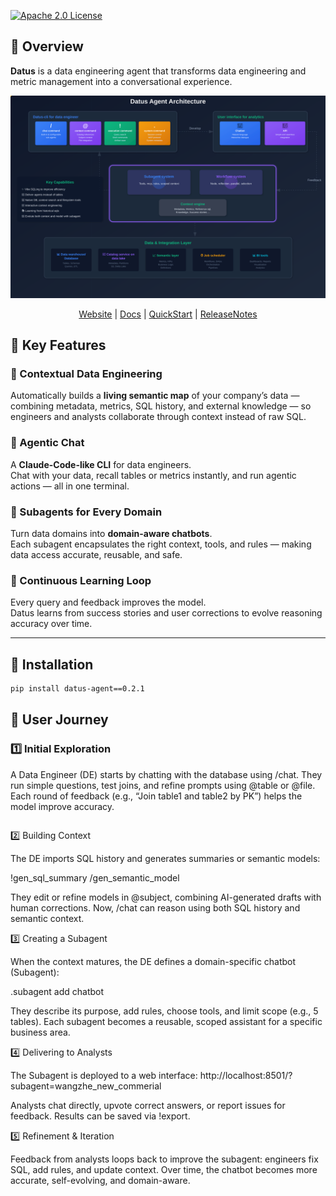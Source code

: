 [![Apache 2.0 License](https://img.shields.io/badge/license-Apache%202.0-blueviolet?style=for-the-badge)](https://www.apache.org/licenses/LICENSE-2.0)

## 🎯 Overview

**Datus** is a data engineering agent that transforms data engineering and metric management into a conversational experience.

![DatusArchitecure](docs/assets/datus_architecture.svg)

<p align="center">
  <a href="https://datus.ai">Website</a> | <a href="https://docs.datus.ai/">Docs</a> | <a href="https://docs.datus.ai/getting_started/Quickstart/">QuickStart</a> | <a href="https://docs.datus.ai/release_notes/">ReleaseNotes</a> 
</p>


## 🚀 Key Features

### 🧩 Contextual Data Engineering  
Automatically builds a **living semantic map** of your company’s data — combining metadata, metrics, SQL history, and external knowledge — so engineers and analysts collaborate through context instead of raw SQL.

### 💬 Agentic Chat  
A **Claude-Code-like CLI** for data engineers.  
Chat with your data, recall tables or metrics instantly, and run agentic actions — all in one terminal.

### 🧠 Subagents for Every Domain  
Turn data domains into **domain-aware chatbots**.  
Each subagent encapsulates the right context, tools, and rules — making data access accurate, reusable, and safe.

### 🔁 Continuous Learning Loop  
Every query and feedback improves the model.  
Datus learns from success stories and user corrections to evolve reasoning accuracy over time.


---

## 🧰 Installation

```bash
pip install datus-agent==0.2.1
```

## 🧭 User Journey

### 1️⃣ Initial Exploration

A Data Engineer (DE) starts by chatting with the database using /chat.
They run simple questions, test joins, and refine prompts using @table or @file.
Each round of feedback (e.g., “Join table1 and table2 by PK”) helps the model improve accuracy.

```

```

2️⃣ Building Context

The DE imports SQL history and generates summaries or semantic models:

!gen_sql_summary  /gen_semantic_model


They edit or refine models in @subject, combining AI-generated drafts with human corrections.
Now, /chat can reason using both SQL history and semantic context.

3️⃣ Creating a Subagent

When the context matures, the DE defines a domain-specific chatbot (Subagent):

.subagent add chatbot


They describe its purpose, add rules, choose tools, and limit scope (e.g., 5 tables).
Each subagent becomes a reusable, scoped assistant for a specific business area.

4️⃣ Delivering to Analysts

The Subagent is deployed to a web interface:
http://localhost:8501/?subagent=wangzhe_new_commerial

Analysts chat directly, upvote correct answers, or report issues for feedback.
Results can be saved via !export.

5️⃣ Refinement & Iteration

Feedback from analysts loops back to improve the subagent:
engineers fix SQL, add rules, and update context.
Over time, the chatbot becomes more accurate, self-evolving, and domain-aware.